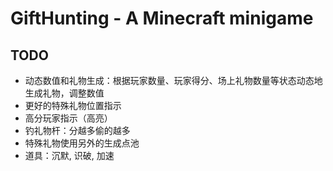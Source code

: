 # GiftHunting - A Minecraft minigame

## TODO
- 动态数值和礼物生成：根据玩家数量、玩家得分、场上礼物数量等状态动态地生成礼物，调整数值
- 更好的特殊礼物位置指示
- 高分玩家指示（高亮）
- 钓礼物杆：分越多偷的越多
- 特殊礼物使用另外的生成点池
- 道具：沉默, 识破, 加速